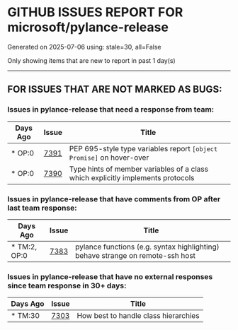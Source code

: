 
# GITHUB ISSUES REPORT FOR microsoft/pylance-release


Generated on 2025-07-06 using: stale=30, all=False


Only showing items that are new to report in past 1 day(s)


---

## FOR ISSUES THAT ARE NOT MARKED AS BUGS:


### Issues in pylance-release that need a response from team:

| Days Ago | Issue | Title |
| --- | --- | --- |
 | \* OP:0  |[7391](https://github.com/microsoft/pylance-release/issues/7391 "PEP 695-style type variables report `[object Promise]` on hover-over")  |PEP 695-style type variables report `[object Promise]` on hover-over |
 | \* OP:0  |[7390](https://github.com/microsoft/pylance-release/issues/7390 "Type hints of member variables of a class which explicitly implements protocols")  |Type hints of member variables of a class which explicitly implements protocols |

### Issues in pylance-release that have comments from OP after last team response:

| Days Ago | Issue | Title |
| --- | --- | --- |
 | \* TM:2, OP:0  |[7383](https://github.com/microsoft/pylance-release/issues/7383 "pylance functions (e.g. syntax highlighting) behave strange on remote-ssh host")  |pylance functions (e.g. syntax highlighting) behave strange on remote-ssh host |

### Issues in pylance-release that have no external responses since team response in 30+ days:

| Days Ago | Issue | Title |
| --- | --- | --- |
 | \* TM:30  |[7303](https://github.com/microsoft/pylance-release/issues/7303 "How best to handle class hierarchies")  |How best to handle class hierarchies |




















